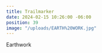 ```yaml
---
title: Trailmarker
date: 2024-02-15 10:26:00 -06:00
position: 39
image: "/uploads/EARTH%20WORK.jpg"
---
```


Earthwork